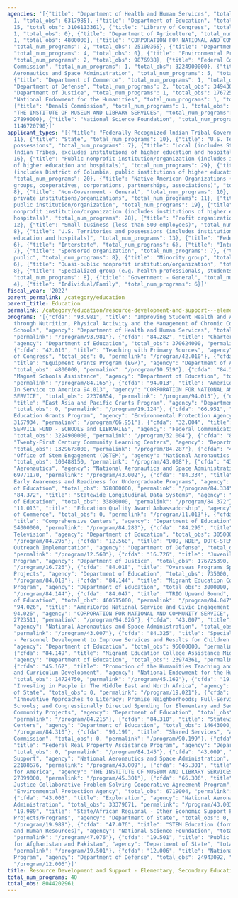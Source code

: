 ```yaml
---
agencies: '[{"title": "Department of Health and Human Services", "total_num_programs":
  1, "total_obs": 6317985}, {"title": "Department of Education", "total_num_programs":
  15, "total_obs": 3106113361}, {"title": "Library of Congress", "total_num_programs":
  1, "total_obs": 0}, {"title": "Department of Agriculture", "total_num_programs":
  1, "total_obs": 4800000}, {"title": "CORPORATION FOR NATIONAL AND COMMUNITY SERVICE",
  "total_num_programs": 2, "total_obs": 25100365}, {"title": "Department of State",
  "total_num_programs": 4, "total_obs": 0}, {"title": "Environmental Protection Agency",
  "total_num_programs": 2, "total_obs": 9876938}, {"title": "Federal Communications
  Commission", "total_num_programs": 1, "total_obs": 3224900000}, {"title": "National
  Aeronautics and Space Administration", "total_num_programs": 5, "total_obs": 266081290},
  {"title": "Department of Commerce", "total_num_programs": 1, "total_obs": 0}, {"title":
  "Department of Defense", "total_num_programs": 2, "total_obs": 34943092}, {"title":
  "Department of Justice", "total_num_programs": 1, "total_obs": 176725390}, {"title":
  "National Endowment for the Humanities", "total_num_programs": 1, "total_obs": 14724750},
  {"title": "Denali Commission", "total_num_programs": 1, "total_obs": 0}, {"title":
  "THE INSTITUTE OF MUSEUM AND LIBRARY SERVICES", "total_num_programs": 1, "total_obs":
  27899000}, {"title": "National Science Foundation", "total_num_programs": 1, "total_obs":
  1146720790}]'
applicant_types: '[{"title": "Federally Recognized lndian Tribal Governments", "total_num_programs":
  11}, {"title": "State", "total_num_programs": 10}, {"title": "U.S. Territories and
  possessions", "total_num_programs": 7}, {"title": "Local (includes State-designated
  lndian Tribes, excludes institutions of higher education and hospitals", "total_num_programs":
  16}, {"title": "Public nonprofit institution/organization (includes institutions
  of higher education and hospitals)", "total_num_programs": 29}, {"title": "State
  (includes District of Columbia, public institutions of higher education and hospitals)",
  "total_num_programs": 20}, {"title": "Native American Organizations (includes lndian
  groups, cooperatives, corporations, partnerships, associations)", "total_num_programs":
  8}, {"title": "Non-Government - General", "total_num_programs": 10}, {"title": "Other
  private institutions/organizations", "total_num_programs": 11}, {"title": "Other
  public institution/organization", "total_num_programs": 19}, {"title": "Private
  nonprofit institution/organization (includes institutions of higher education and
  hospitals)", "total_num_programs": 28}, {"title": "Profit organization", "total_num_programs":
  12}, {"title": "Small business (less than 500 employees)", "total_num_programs":
  8}, {"title": "U.S. Territories and possessions (includes institutions of higher
  education and hospitals)", "total_num_programs": 13}, {"title": "Federal", "total_num_programs":
  6}, {"title": "Interstate", "total_num_programs": 6}, {"title": "Intrastate", "total_num_programs":
  7}, {"title": "Sponsored organization", "total_num_programs": 7}, {"title": "Anyone/general
  public", "total_num_programs": 8}, {"title": "Minority group", "total_num_programs":
  6}, {"title": "Quasi-public nonprofit institution/organization", "total_num_programs":
  8}, {"title": "Specialized group (e.g. health professionals, students, veterans)",
  "total_num_programs": 8}, {"title": "Government - General", "total_num_programs":
  4}, {"title": "Individual/Family", "total_num_programs": 6}]'
fiscal_year: '2022'
parent_permalink: /category/education
parent_title: Education
permalink: /category/education/resource-development-and-support---elementary--secondary-education
programs: '[{"cfda": "93.981", "title": "Improving Student Health and Academic Achievement
  through Nutrition, Physical Activity and the Management of Chronic Conditions in
  Schools", "agency": "Department of Health and Human Services", "total_obs": 6317985,
  "permalink": "/program/93.981"}, {"cfda": "84.282", "title": "Charter Schools",
  "agency": "Department of Education", "total_obs": 370624000, "permalink": "/program/84.282"},
  {"cfda": "42.010", "title": "Teaching with Primary Sources", "agency": "Library
  of Congress", "total_obs": 0, "permalink": "/program/42.010"}, {"cfda": "10.519",
  "title": "Equipment Grants Program (EGP)", "agency": "Department of Agriculture",
  "total_obs": 4800000, "permalink": "/program/10.519"}, {"cfda": "84.165", "title":
  "Magnet Schools Assistance", "agency": "Department of Education", "total_obs": 122649000,
  "permalink": "/program/84.165"}, {"cfda": "94.013", "title": "AmeriCorps Volunteers
  In Service to America 94.013", "agency": "CORPORATION FOR NATIONAL AND COMMUNITY
  SERVICE", "total_obs": 22376854, "permalink": "/program/94.013"}, {"cfda": "19.124",
  "title": "East Asia and Pacific Grants Program", "agency": "Department of State",
  "total_obs": 0, "permalink": "/program/19.124"}, {"cfda": "66.951", "title": "Environmental
  Education Grants Program", "agency": "Environmental Protection Agency", "total_obs":
  3157934, "permalink": "/program/66.951"}, {"cfda": "32.004", "title": "UNIVERSAL
  SERVICE FUND - SCHOOLS and LIBRARIES", "agency": "Federal Communications Commission",
  "total_obs": 3224900000, "permalink": "/program/32.004"}, {"cfda": "84.287", "title":
  "Twenty-First Century Community Learning Centers", "agency": "Department of Education",
  "total_obs": 1329673000, "permalink": "/program/84.287"}, {"cfda": "43.008", "title":
  "Office of Stem Engagement (OSTEM)", "agency": "National Aeronautics and Space Administration",
  "total_obs": 100488150, "permalink": "/program/43.008"}, {"cfda": "43.002", "title":
  "Aeronautics", "agency": "National Aeronautics and Space Administration", "total_obs":
  69771170, "permalink": "/program/43.002"}, {"cfda": "84.334", "title": "Gaining
  Early Awareness and Readiness for Undergraduate Programs", "agency": "Department
  of Education", "total_obs": 378000000, "permalink": "/program/84.334"}, {"cfda":
  "84.372", "title": "Statewide Longitudinal Data Systems", "agency": "Department
  of Education", "total_obs": 33800000, "permalink": "/program/84.372"}, {"cfda":
  "11.013", "title": "Education Quality Award Ambassadorship", "agency": "Department
  of Commerce", "total_obs": 0, "permalink": "/program/11.013"}, {"cfda": "84.283",
  "title": "Comprehensive Centers", "agency": "Department of Education", "total_obs":
  54000000, "permalink": "/program/84.283"}, {"cfda": "84.295", "title": "Ready-To-Learn
  Television", "agency": "Department of Education", "total_obs": 30500000, "permalink":
  "/program/84.295"}, {"cfda": "12.560", "title": "DOD, NDEP, DOTC-STEM Education
  Outreach Implementation", "agency": "Department of Defense", "total_obs": 10000000,
  "permalink": "/program/12.560"}, {"cfda": "16.726", "title": "Juvenile Mentoring
  Program", "agency": "Department of Justice", "total_obs": 176725390, "permalink":
  "/program/16.726"}, {"cfda": "84.018", "title": "Overseas Programs Special Bilateral
  Projects", "agency": "Department of Education", "total_obs": 735000, "permalink":
  "/program/84.018"}, {"cfda": "84.144", "title": "Migrant Education Coordination
  Program", "agency": "Department of Education", "total_obs": 3000000, "permalink":
  "/program/84.144"}, {"cfda": "84.047", "title": "TRIO Upward Bound", "agency": "Department
  of Education", "total_obs": 460515000, "permalink": "/program/84.047"}, {"cfda":
  "94.026", "title": "AmeriCorps National Service and Civic Engagement Research Competition
  94.026", "agency": "CORPORATION FOR NATIONAL AND COMMUNITY SERVICE", "total_obs":
  2723511, "permalink": "/program/94.026"}, {"cfda": "43.007", "title": "Space Operations",
  "agency": "National Aeronautics and Space Administration", "total_obs": 40253621,
  "permalink": "/program/43.007"}, {"cfda": "84.325", "title": "Special Education
  - Personnel Development to Improve Services and Results for Children with Disabilities",
  "agency": "Department of Education", "total_obs": 95000000, "permalink": "/program/84.325"},
  {"cfda": "84.149", "title": "Migrant Education College Assistance Migrant Program",
  "agency": "Department of Education", "total_obs": 23974361, "permalink": "/program/84.149"},
  {"cfda": "45.162", "title": "Promotion of the Humanities Teaching and Learning Resources
  and Curriculum Development", "agency": "National Endowment for the Humanities",
  "total_obs": 14724750, "permalink": "/program/45.162"}, {"cfda": "19.021", "title":
  "Investing in People in The Middle East and North Africa", "agency": "Department
  of State", "total_obs": 0, "permalink": "/program/19.021"}, {"cfda": "84.215", "title":
  "Innovative Approaches to Literacy; Promise Neighborhoods; Full-Service Community
  Schools; and Congressionally Directed Spending for Elementary and Secondary Education
  Community Projects", "agency": "Department of Education", "total_obs": 189000000,
  "permalink": "/program/84.215"}, {"cfda": "84.310", "title": "Statewide Family Engagement
  Centers", "agency": "Department of Education", "total_obs": 14643000, "permalink":
  "/program/84.310"}, {"cfda": "90.199", "title": "Shared Services", "agency": "Denali
  Commission", "total_obs": 0, "permalink": "/program/90.199"}, {"cfda": "84.145",
  "title": "Federal Real Property Assistance Program", "agency": "Department of Education",
  "total_obs": 0, "permalink": "/program/84.145"}, {"cfda": "43.009", "title": "Mission
  Support", "agency": "National Aeronautics and Space Administration", "total_obs":
  22188676, "permalink": "/program/43.009"}, {"cfda": "45.301", "title": "Museums
  for America", "agency": "THE INSTITUTE OF MUSEUM AND LIBRARY SERVICES", "total_obs":
  27899000, "permalink": "/program/45.301"}, {"cfda": "66.306", "title": "Environmental
  Justice Collaborative Problem-Solving Cooperative Agreement Program", "agency":
  "Environmental Protection Agency", "total_obs": 6719004, "permalink": "/program/66.306"},
  {"cfda": "43.003", "title": "Exploration", "agency": "National Aeronautics and Space
  Administration", "total_obs": 33379671, "permalink": "/program/43.003"}, {"cfda":
  "19.989", "title": "State/African Regional - Other Economic Support Funds (ESF)
  Projects/Programs", "agency": "Department of State", "total_obs": 0, "permalink":
  "/program/19.989"}, {"cfda": "47.076", "title": "STEM Education (formerly Education
  and Human Resources)", "agency": "National Science Foundation", "total_obs": 1146720790,
  "permalink": "/program/47.076"}, {"cfda": "19.501", "title": "Public Diplomacy Programs
  for Afghanistan and Pakistan", "agency": "Department of State", "total_obs": 0,
  "permalink": "/program/19.501"}, {"cfda": "12.006", "title": "National Defense Education
  Program", "agency": "Department of Defense", "total_obs": 24943092, "permalink":
  "/program/12.006"}]'
title: Resource Development and Support - Elementary, Secondary Education
total_num_programs: 40
total_obs: 8044202961
---
```

